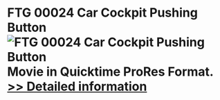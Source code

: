 # FTG 00024 Car Cockpit Pushing Button<br />![FTG 00024 Car Cockpit Pushing Button](https://mycommerce.akamaized.net/api/pimages/P300617865/BIG/300617865.JPG)<br />Movie in Quicktime ProRes Format.<br />[>> Detailed information](https://secure.shareit.com/shareit/product.html?productid=300617865&affiliateid=200057808)